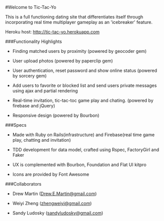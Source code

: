 #Welcome to Tic-Tac-Yo

This is a full functioning dating site that differentiates 
itself through incorporating real time multiplayer 
gameplay as an 'icebreaker' feature.

Heroku host: http://tic-tac-yo.herokuapp.com

###Functionality Highlights

* Finding matched users by  proximity (powered by geocoder gem)

* User upload photos (powered by paperclip gem)

* User authentication, reset password and show online status (powered by sorcery gem)

* Add users to favorite or blocked list and send users private messages using ajax and partial rendering

* Real-time invitation, tic-tac-toc game play and chating. (powered by firebase and jQuery)

* Responsive design (powered by Bourbon)

###Specs

* Made with Ruby on Rails(infrastructure) and Firebase(real time game play, chatting and invitation)

* TDD development for data model, crafted using Rspec, FactoryGirl and Faker

* UX is complemented with Bourbon, Foundation and Flat UI kitpro 

* Icons are provided by Font Awesome

###Collaborators

* Drew Martin (Drew.E.Martin@gmail.com)

* Weiyi Zheng (zhengweiyi@gmail.com)

* Sandy Ludosky (sandyludosky@gmail.com)
